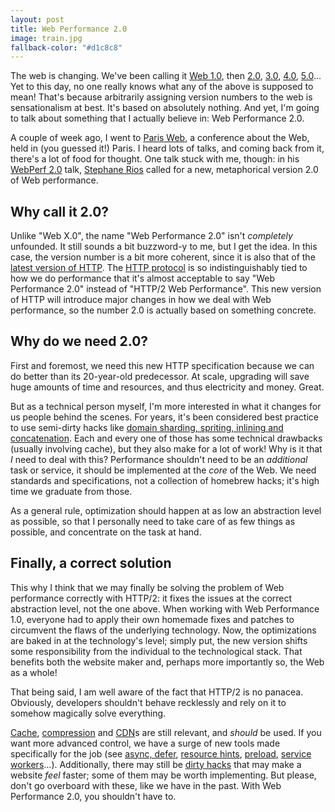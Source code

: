```yaml
---
layout: post
title: Web Performance 2.0 
image: train.jpg
fallback-color: "#d1c8c8"
---
```


The web is changing. We've been calling it [Web 1.0](https://en.wikipedia.org/wiki/Web_2.0#.22Web_1.0.22), then [2.0](https://en.wikipedia.org/wiki/Web_2.0), [3.0](https://en.wikipedia.org/wiki/Semantic_Web#Web_3.0), [4.0](http://bigthink.com/big-think-tv/web-40-the-ultra-intelligent-electronic-agent-is-coming), [5.0](https://flatworldbusiness.wordpress.com/flat-education/previously/web-1-0-vs-web-2-0-vs-web-3-0-a-bird-eye-on-the-definition/)... Yet to this day, no one really knows what any of the above is supposed to mean! That's because arbitrarily assigning version numbers to the web is sensationalism at best. It's based on absolutely nothing. And yet, I'm going to talk about something that I actually believe in: Web Performance 2.0.

A couple of week ago, I went to [Paris Web](https://www.paris-web.fr/), a conference about the Web, held in (you guessed it!) Paris. I heard lots of talks, and coming back from it, there's a lot of food for thought. One talk stuck with me, though: in his [WebPerf 2.0](http://stefounet.github.io/webperf2.0/#/) talk, [Stephane Rios](https://twitter.com/stefounet) called for a new, metaphorical version 2.0 of Web performance.

## Why call it 2.0?
Unlike "Web X.0", the name "Web Performance 2.0" isn't *completely* unfounded. It still sounds a bit buzzword-y to me, but I get the idea. In this case, the version number is a bit more coherent, since it is also that of the [latest version of HTTP](https://http2.github.io/). The [HTTP protocol](https://en.wikipedia.org/wiki/Hypertext_Transfer_Protocol) is so indistinguishably tied to how we do performance that it's almost acceptable to say "Web Performance 2.0" instead of "HTTP/2 Web Performance". This new version of HTTP will introduce major changes in how we deal with Web performance, so the number 2.0 is actually based on something concrete.

<!-- More -->

## Why do we need 2.0?
First and foremost, we need this new HTTP specification because we can do better than its 20-year-old predecessor. At scale, upgrading will save huge amounts of time and resources, and thus electricity and money. Great.

But as a technical person myself, I'm more interested in what it changes for us people behind the scenes. For years, it's been considered best practice to use semi-dirty hacks like [domain sharding, spriting, inlining and concatenation](http://http2-explained.haxx.se/content/en/part3.html). Each and every one of those has some technical drawbacks (usually involving cache), but they also make for a lot of work! Why is it that *I* need to deal with this? Performance shouldn't need to be an *additional* task or service, it should be implemented at the *core* of the Web. We need standards and specifications, not a collection of homebrew hacks; it's high time we graduate from those.

As a general rule, optimization should happen at as low an abstraction level as possible, so that I personally need to take care of as few things as possible, and concentrate on the task at hand. 


## Finally, a correct solution
This why I think that we may finally be solving the problem of Web performance correctly with HTTP/2: it fixes the issues at the correct abstraction level, not the one above. When working with Web Performance 1.0, everyone had to apply their own homemade fixes and patches to circumvent the flaws of the underlying technology. Now, the optimizations are baked in at the technology's level; simply put, the new version shifts some responsibility from the individual to the technological stack. That benefits both the website maker and, perhaps more importantly so, the Web as a whole!

That being said, I am well aware of the fact that HTTP/2 is no panacea. Obviously, developers shouldn't behave recklessly and rely on it to somehow magically solve everything. 

[Cache](https://en.wikipedia.org/wiki/Web_cache), [compression](https://en.wikipedia.org/wiki/HTTP_compression) and [CDN](https://en.wikipedia.org/wiki/Content_delivery_network)s are still relevant, and *should* be used. If you want more advanced control, we have a surge of new tools made specifically for the job (see [async, defer](http://www.growingwiththeweb.com/2014/02/async-vs-defer-attributes.html), [resource hints](http://www.w3.org/TR/resource-hints/), [preload](http://w3c.github.io/preload/), [service workers](https://docs.google.com/presentation/d/1GNLc4oRZzazq4Th8vsH3v5GekAbKWsxIXHbNtQFFG-c/present?slide=id.p19)...). Additionally, there may still be [dirty hacks](https://www.w3.org/Bugs/Public/show_bug.cgi?id=27303) that may make a website *feel* faster; some of them may be worth implementing. But please, don't go overboard with these, like we have in the past. With Web Performance 2.0, you shouldn't have to.
